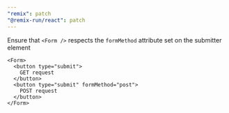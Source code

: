```yaml
---
"remix": patch
"@remix-run/react": patch
---
```


Ensure that `<Form />` respects the `formMethod` attribute set on the submitter element

```tsx
<Form>
  <button type="submit">
    GET request
  </button>
  <button type="submit" formMethod="post">
    POST request
  </button>
</Form>
```
